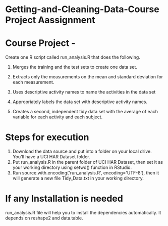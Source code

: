 # Getting-and-Cleaning-Data-Course Project Aassignment 

# Course Project - 
Create one R script called run_analysis.R that does the following.

1. Merges the training and the test sets to create one data set.

2. Extracts only the measurements on the mean and standard deviation for each measurement.

3. Uses descriptive activity names to name the activities in the data set

4. Appropriately labels the data set with descriptive activity names.

5. Creates a second, independent tidy data set with the average of each variable for each activity and each subject.
 
# Steps for execution 
1. Download the data source and put into a folder on your local drive. You'll have a UCI HAR Dataset folder.
2. Put run_analysis.R in the parent folder of UCI HAR Dataset, then set it as your working directory using setwd() function in RStudio.
3. Run source.with.encoding('run_analysis.R', encoding='UTF-8'), then it will generate a new file Tidy_Data.txt in your working directory.

# If any Installation is needed 
run_analysis.R file will help you to install the dependencies automatically. It depends on reshape2 and data.table.
